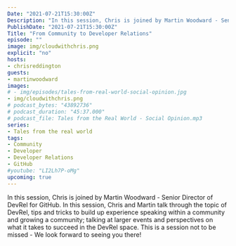 ```yaml
---
Date: "2021-07-21T15:30:00Z"
Description: "In this session, Chris is joined by Martin Woodward - Senior Director of DevRel for GitHub. In this session, Chris and Martin talk through the topic of DevRel, tips and tricks to build up experience speaking within a community and growing a community; talking at larger events and perspectives on what it takes to succeed in the DevRel space. This is a session not to be missed - We look forward to seeing you there!"
PublishDate: "2021-07-21T15:30:00Z"
Title: "From Community to Developer Relations"
episode: ""
image: img/cloudwithchris.png
explicit: "no"
hosts:
- chrisreddington
guests:
- martinwoodward
images:
# - img/episodes/tales-from-real-world-social-opinion.jpg
- img/cloudwithchris.png
# podcast_bytes: "43892736"
# podcast_duration: "45:37.000"
# podcast_file: Tales from the Real World - Social Opinion.mp3
series:
- Tales from the real world
tags:
- Community
- Developer
- Developer Relations
- GitHub
#youtube: "LI2Lh7P-oMg"
upcoming: true
---
```

In this session, Chris is joined by Martin Woodward - Senior Director of DevRel for GitHub. In this session, Chris and Martin talk through the topic of DevRel, tips and tricks to build up experience speaking within a community and growing a community; talking at larger events and perspectives on what it takes to succeed in the DevRel space. This is a session not to be missed - We look forward to seeing you there!
